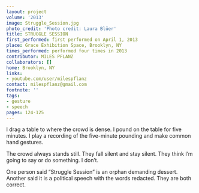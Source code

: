 ```yaml
---
layout: project
volume: '2013'
image: Struggle_Session.jpg
photo_credit: 'Photo credit: Laura Blüer'
title: STRUGGLE SESSION
first_performed: first performed on April 1, 2013
place: Grace Exhibition Space, Brooklyn, NY
times_performed: performed four times in 2013
contributor: MILES PFLANZ
collaborators: []
home: Brooklyn, NY
links:
- youtube.com/user/milespflanz
contact: milespflanz@gmail.com
footnote: ''
tags:
- gesture
- speech
pages: 124-125
---
```


I drag a table to where the crowd is dense. I pound on the table for five minutes. I play a recording of the five-minute pounding and make common hand gestures.

The crowd always stands still. They fall silent and stay silent. They think I’m going to say or do something. I don’t.

One person said “Struggle Session” is an orphan demanding dessert. Another said it is a political speech with the words redacted. They are both correct.
